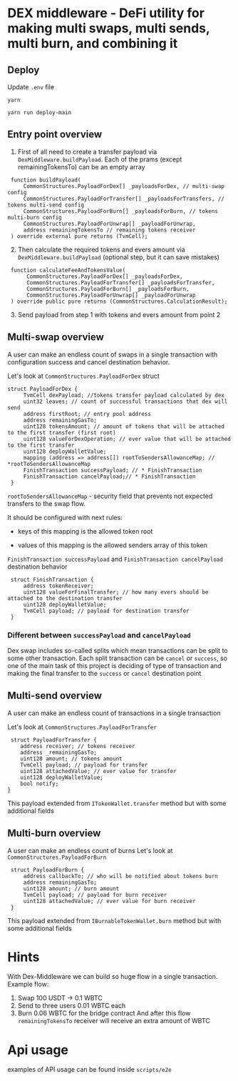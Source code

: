 # DEX middleware - DeFi utility for making multi swaps, multi sends, multi burn, and combining it

## Deploy
Update `.env` file
```shell
yarn
```
```shell
yarn run deploy-main
```



## Entry point overview
1. First of all need to create a transfer payload via `DexMiddleware.buildPayload`. Each of the prams (except remainingTokensTo) can be an empty array
```solidity
 function buildPayload(
     CommonStructures.PayloadForDex[] _payloadsForDex, // multi-swap config
     CommonStructures.PayloadForTransfer[] _payloadsForTransfers, // tokens multi-send config
     CommonStructures.PayloadForBurn[] _payloadsForBurn, // tokens multi-burn config
     CommonStructures.PayloadForUnwrap[] _payloadForUnwrap,
     address remainingTokensTo // remaining tokens receiver
 ) override external pure returns (TvmCell);
```
2. Then calculate the required tokens and evers amount via `DexMiddleware.buildPayload` (optional step, but it can save mistakes)
```solidity
 function calculateFeeAndTokensValue(
      CommonStructures.PayloadForDex[] _payloadsForDex,
      CommonStructures.PayloadForTransfer[] _payloadsForTransfer,
      CommonStructures.PayloadForBurn[] _payloadsForBurn,
      CommonStructures.PayloadForUnwrap[] _payloadForUnwrap
 ) override public pure returns (CommonStructures.CalculationResult);
```
3. Send payload from step 1 with tokens and evers amount from point 2


## Multi-swap overview
A user can make an endless count of swaps in a single transaction with configuration success and cancel destination behavior.

Let's look at `CommonStructures.PayloadForDex` struct
```solidity
struct PayloadForDex {
     TvmCell dexPayload; //tokens transfer payload calculated by dex
     uint32 leaves; // count of successful transactions that dex will send
     address firstRoot; // entry pool address
     address remainingGasTo;
     uint128 tokensAmount; // amount of tokens that will be attached to the first transfer (first root) 
     uint128 valueForDexOperation; // ever value that will be attached to the first transfer
     uint128 deployWalletValue;
     mapping (address => address[]) rootToSendersAllowanceMap; // *rootToSendersAllowanceMap
     FinishTransaction successPayload; // * FinishTransaction
     FinishTransaction cancelPayload;// * FinishTransaction
 }
```
`rootToSendersAllowanceMap` - security field that prevents not expected transfers to the swap flow.

It should be configured with next rules:
- keys of this mapping is the allowed token root

- values of this mapping is the allowed senders array of this token

`FinishTransaction successPayload` and `FinishTransaction cancelPayload` destination behavior
```solidity
 struct FinishTransaction {
     address tokenReceiver;
     uint128 valueForFinalTransfer; // how many evers should be attached to the destination transfer
     uint128 deployWalletValue;
     TvmCell payload; // payload for destination transfer
 }
```
### Different between `successPayload` and `cancelPayload`
Dex swap includes so-called splits which mean transactions can be split to some other transaction.
Each split transaction can be `cancel` or `success`, so one of the main task of this project is
deciding of type of transaction and making the final transfer to the `success` or `cancel` destination point

## Multi-send overview
A user can make an endless count of transactions in a single transaction

Let's look at `CommonStructures.PayloadForTransfer`
```solidity
 struct PayloadForTransfer {
    address receiver; // tokens receiver
    address _remainingGasTo;
    uint128 amount; // tokens amount
    TvmCell payload; // payload for transfer
    uint128 attachedValue; // ever value for transfer
    uint128 deployWalletValue;
    bool notify;
}
```
This payload extended from `ITokenWallet.transfer` method but with some additional fields

## Multi-burn overview
A user can make an endless count of burns
Let's look at `CommonStructures.PayloadForBurn`
```solidity
 struct PayloadForBurn {
     address callbackTo; // who will be notified about tokens burn
     address remainingGasTo;
     uint128 amount; // burn amount
     TvmCell payload; // payload for burn receiver
     uint128 attachedValue; // ever value for burn receiver
 }
```
This payload extended from `IBurnableTokenWallet.burn` method but with some additional fields

# Hints
With Dex-Middleware we can build so huge flow in a single transaction.
Example flow:
1. Swap 100 USDT -> 0.1 WBTC
2. Send to three users  0.01 WBTC each
3. Burn 0.06 WBTC for the bridge contract
   And after this flow `remainingTokensTo` receiver will receive an extra amount of WBTC

# Api usage
examples of API usage can be found inside `scripts/e2e` 
